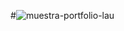 #<img src="https://i.ibb.co/NY4jVsz/muestra-portfolio-lau.png" alt="muestra-portfolio-lau" border="0">
